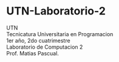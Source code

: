 # UTN-Laboratorio-2
UTN <br>
Tecnicatura Universitaria en Programacion <br>
1er año, 2do cuatrimestre <br>
Laboratorio de Computacion 2 <br>
Prof. Matias Pascual. <br>

